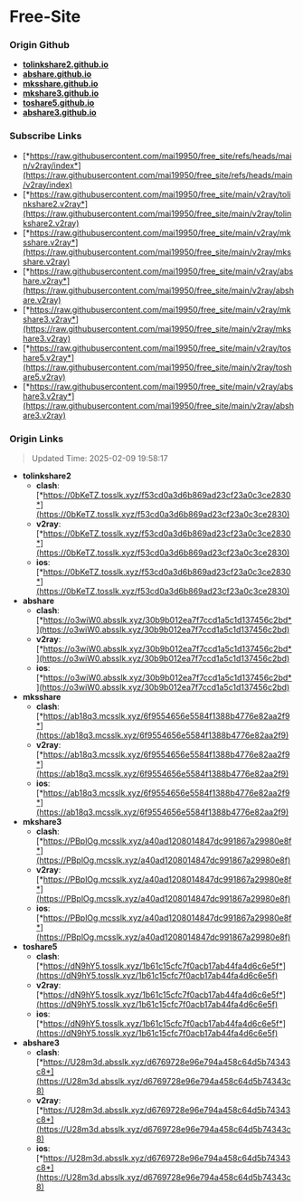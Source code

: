 # Free-Site

### Origin Github

- [**tolinkshare2.github.io**](https://github.com/tolinkshare2/tolinkshare2.github.io)
- [**abshare.github.io**](https://github.com/abshare/abshare.github.io)
- [**mksshare.github.io**](https://github.com/mksshare/mksshare.github.io)
- [**mkshare3.github.io**](https://github.com/mkshare3/mkshare3.github.io)
- [**toshare5.github.io**](https://github.com/toshare5/toshare5.github.io)
- [**abshare3.github.io**](https://github.com/abshare3/abshare3.github.io)

### Subscribe Links

- [*https://raw.githubusercontent.com/mai19950/free_site/refs/heads/main/v2ray/index*](https://raw.githubusercontent.com/mai19950/free_site/refs/heads/main/v2ray/index)
- [*https://raw.githubusercontent.com/mai19950/free_site/main/v2ray/tolinkshare2.v2ray*](https://raw.githubusercontent.com/mai19950/free_site/main/v2ray/tolinkshare2.v2ray)
- [*https://raw.githubusercontent.com/mai19950/free_site/main/v2ray/mksshare.v2ray*](https://raw.githubusercontent.com/mai19950/free_site/main/v2ray/mksshare.v2ray)
- [*https://raw.githubusercontent.com/mai19950/free_site/main/v2ray/abshare.v2ray*](https://raw.githubusercontent.com/mai19950/free_site/main/v2ray/abshare.v2ray)
- [*https://raw.githubusercontent.com/mai19950/free_site/main/v2ray/mkshare3.v2ray*](https://raw.githubusercontent.com/mai19950/free_site/main/v2ray/mkshare3.v2ray)
- [*https://raw.githubusercontent.com/mai19950/free_site/main/v2ray/toshare5.v2ray*](https://raw.githubusercontent.com/mai19950/free_site/main/v2ray/toshare5.v2ray)
- [*https://raw.githubusercontent.com/mai19950/free_site/main/v2ray/abshare3.v2ray*](https://raw.githubusercontent.com/mai19950/free_site/main/v2ray/abshare3.v2ray)

### Origin Links

> Updated Time: 2025-02-09 19:58:17

- **tolinkshare2**
  - **clash**: [*https://0bKeTZ.tosslk.xyz/f53cd0a3d6b869ad23cf23a0c3ce2830*](https://0bKeTZ.tosslk.xyz/f53cd0a3d6b869ad23cf23a0c3ce2830)
  - **v2ray**: [*https://0bKeTZ.tosslk.xyz/f53cd0a3d6b869ad23cf23a0c3ce2830*](https://0bKeTZ.tosslk.xyz/f53cd0a3d6b869ad23cf23a0c3ce2830)
  - **ios**: [*https://0bKeTZ.tosslk.xyz/f53cd0a3d6b869ad23cf23a0c3ce2830*](https://0bKeTZ.tosslk.xyz/f53cd0a3d6b869ad23cf23a0c3ce2830)
- **abshare**
  - **clash**: [*https://o3wiW0.absslk.xyz/30b9b012ea7f7ccd1a5c1d137456c2bd*](https://o3wiW0.absslk.xyz/30b9b012ea7f7ccd1a5c1d137456c2bd)
  - **v2ray**: [*https://o3wiW0.absslk.xyz/30b9b012ea7f7ccd1a5c1d137456c2bd*](https://o3wiW0.absslk.xyz/30b9b012ea7f7ccd1a5c1d137456c2bd)
  - **ios**: [*https://o3wiW0.absslk.xyz/30b9b012ea7f7ccd1a5c1d137456c2bd*](https://o3wiW0.absslk.xyz/30b9b012ea7f7ccd1a5c1d137456c2bd)
- **mksshare**
  - **clash**: [*https://ab18q3.mcsslk.xyz/6f9554656e5584f1388b4776e82aa2f9*](https://ab18q3.mcsslk.xyz/6f9554656e5584f1388b4776e82aa2f9)
  - **v2ray**: [*https://ab18q3.mcsslk.xyz/6f9554656e5584f1388b4776e82aa2f9*](https://ab18q3.mcsslk.xyz/6f9554656e5584f1388b4776e82aa2f9)
  - **ios**: [*https://ab18q3.mcsslk.xyz/6f9554656e5584f1388b4776e82aa2f9*](https://ab18q3.mcsslk.xyz/6f9554656e5584f1388b4776e82aa2f9)
- **mkshare3**
  - **clash**: [*https://PBplOg.mcsslk.xyz/a40ad1208014847dc991867a29980e8f*](https://PBplOg.mcsslk.xyz/a40ad1208014847dc991867a29980e8f)
  - **v2ray**: [*https://PBplOg.mcsslk.xyz/a40ad1208014847dc991867a29980e8f*](https://PBplOg.mcsslk.xyz/a40ad1208014847dc991867a29980e8f)
  - **ios**: [*https://PBplOg.mcsslk.xyz/a40ad1208014847dc991867a29980e8f*](https://PBplOg.mcsslk.xyz/a40ad1208014847dc991867a29980e8f)
- **toshare5**
  - **clash**: [*https://dN9hY5.tosslk.xyz/1b61c15cfc7f0acb17ab44fa4d6c6e5f*](https://dN9hY5.tosslk.xyz/1b61c15cfc7f0acb17ab44fa4d6c6e5f)
  - **v2ray**: [*https://dN9hY5.tosslk.xyz/1b61c15cfc7f0acb17ab44fa4d6c6e5f*](https://dN9hY5.tosslk.xyz/1b61c15cfc7f0acb17ab44fa4d6c6e5f)
  - **ios**: [*https://dN9hY5.tosslk.xyz/1b61c15cfc7f0acb17ab44fa4d6c6e5f*](https://dN9hY5.tosslk.xyz/1b61c15cfc7f0acb17ab44fa4d6c6e5f)
- **abshare3**
  - **clash**: [*https://U28m3d.absslk.xyz/d6769728e96e794a458c64d5b74343c8*](https://U28m3d.absslk.xyz/d6769728e96e794a458c64d5b74343c8)
  - **v2ray**: [*https://U28m3d.absslk.xyz/d6769728e96e794a458c64d5b74343c8*](https://U28m3d.absslk.xyz/d6769728e96e794a458c64d5b74343c8)
  - **ios**: [*https://U28m3d.absslk.xyz/d6769728e96e794a458c64d5b74343c8*](https://U28m3d.absslk.xyz/d6769728e96e794a458c64d5b74343c8)
